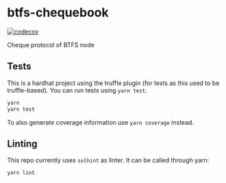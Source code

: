 # btfs-chequebook
[![codecov](https://codecov.io/gh/bittorrent/btfs-chequebook/branch/master/graph/badge.svg?token=GJRZXQ38D8)](https://codecov.io/gh/bittorrent/btfs-chequebook)

Cheque protocol of BTFS node
## Tests

This is a hardhat project using the truffle plugin (for tests as this used to be truffle-based). You can run tests using `yarn test`.

```sh
yarn
yarn test
```

To also generate coverage information use `yarn coverage` instead.

## Linting

This repo currently uses `solhint` as linter. It can be called through yarn:
```sh
yarn lint
```
